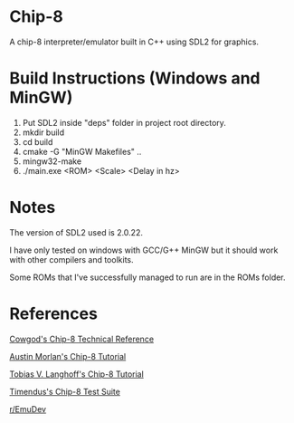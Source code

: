 # Chip-8
A chip-8 interpreter/emulator built in C++ using SDL2 for graphics. 

# Build Instructions (Windows and MinGW)

1. Put SDL2 inside "deps" folder in project root directory. 
2. mkdir build
3. cd build
4. cmake -G "MinGW Makefiles" ..
5. mingw32-make
6. ./main.exe \<ROM> \<Scale> \<Delay in hz>

# Notes
The version of SDL2 used is 2.0.22. 

I have only tested on windows with GCC/G++ MinGW but it should work with other compilers and toolkits.  

Some ROMs that I've successfully managed to run are in the ROMs folder.

# References
[Cowgod's Chip-8 Technical Reference](http://devernay.free.fr/hacks/chip8/C8TECH10.HTM#0.0)

[Austin Morlan's Chip-8 Tutorial](https://austinmorlan.com/posts/chip8_emulator/)

[Tobias V. Langhoff's Chip-8 Tutorial](https://tobiasvl.github.io/blog/write-a-chip-8-emulator/)

[Timendus's Chip-8 Test Suite](https://github.com/Timendus/chip8-test-suite#introduction)

[r/EmuDev](https://www.reddit.com/r/EmuDev/s)

